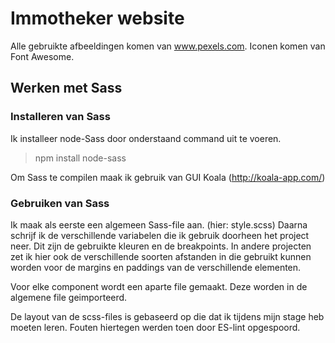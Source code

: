 # Immotheker website

Alle gebruikte afbeeldingen komen van www.pexels.com.
Iconen komen van Font Awesome.

## Werken met Sass

### Installeren van Sass
Ik installeer node-Sass door onderstaand command uit te voeren.
> npm install node-sass

Om Sass te compilen maak ik gebruik van GUI Koala (http://koala-app.com/)

### Gebruiken van Sass
Ik maak als eerste een algemeen Sass-file aan. (hier: style.scss) 
Daarna schrijf ik de verschillende variabelen die ik gebruik doorheen het project neer. Dit zijn de gebruikte kleuren en de breakpoints.
In andere projecten zet ik hier ook de verschillende soorten afstanden in die gebruikt kunnen worden voor de margins en paddings van de verschillende elementen.

Voor elke component wordt een aparte file gemaakt. Deze worden in de algemene file geimporteerd.

De layout van de scss-files is gebaseerd op die dat ik tijdens mijn stage heb moeten leren.
Fouten hiertegen werden toen door ES-lint opgespoord. 



